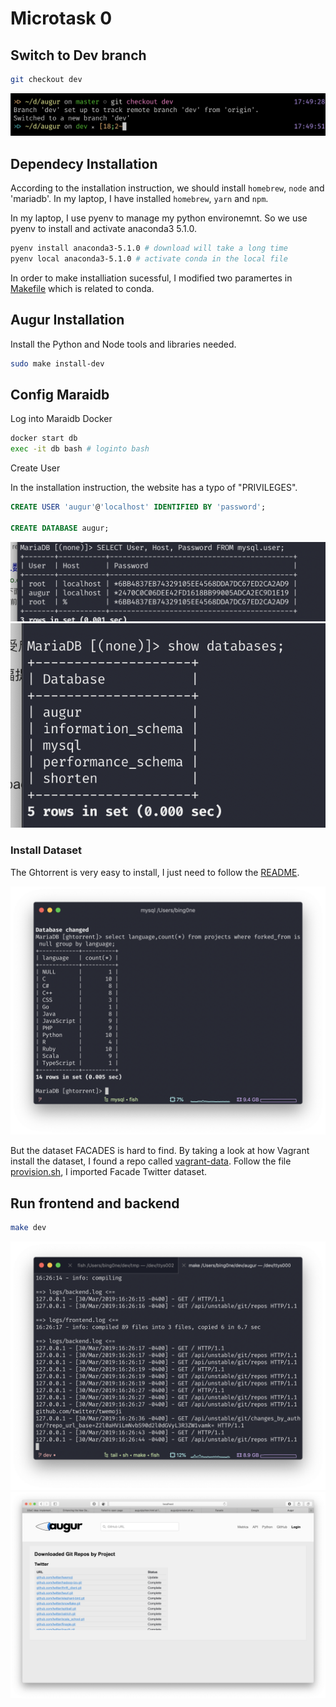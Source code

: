 # Microtask 0

## Switch to Dev branch 

```bash
git checkout dev
```

![Switch brach](./assests/pic_1.png)



## Dependecy Installation

According to the installation instruction, we should install `homebrew`, `node` and 'mariadb'. In my laptop, I have installed `homebrew`, `yarn` and `npm`. 


In my laptop, I use pyenv to  manage my python environemnt. So we use pyenv to install and activate anaconda3 5.1.0.

```bash
pyenv install anaconda3-5.1.0 # download will take a long time
pyenv local anaconda3-5.1.0 # activate conda in the local file
```

In order to make installiation sucessful, I modified two paramertes in [Makefile](https://gist.github.com/bing0n3/68032a04335a58ae779aa9ea6012c4a4) which is related to conda. 

## Augur Installation 


Install the Python and Node tools and libraries needed. 

```bash
sudo make install-dev
```

## Config Maraidb

Log into Maraidb Docker
```bash
docker start db
exec -it db bash # loginto bash 
```

Create User

In the installation instruction, the website has a typo of "PRIVILEGES". 

```sql
CREATE USER 'augur'@'localhost' IDENTIFIED BY 'password';

CREATE DATABASE augur;
```
![db2](./assests/db2.png)
![db3](./assests/db3.png)


### Install Dataset

The Ghtorrent is very easy to install, I just need to follow the [README](http://ghtorrent.org/msr14.html).

![ghto](./assests/ghotr.png)

But the dataset FACADES is hard to find. By taking a look at how Vagrant install the dataset, I found a repo called [vagrant-data](https://github.com/augurlabs/vagrant-data.git). Follow the file [provision.sh](https://github.com/chaoss/augur/blob/hotfix/util/packaging/vagrant/provision.sh), I imported Facade Twitter dataset.

## Run frontend and backend

```bash
make dev 
```
![run](./assests/run.png)
![web](./assests/web.png)

